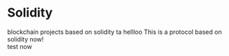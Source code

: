 # Solidity
blockchain projects based on solidity
ta
hellloo
This is a protocol based on solidity now!
<br />
test now
